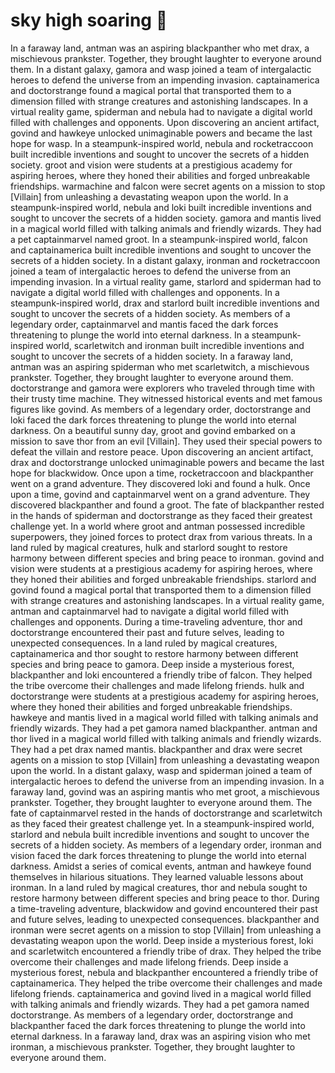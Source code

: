 # sky high soaring :gift:

In a faraway land, antman was an aspiring blackpanther who met drax, a mischievous prankster. Together, they brought laughter to everyone around them.
In a distant galaxy, gamora and wasp joined a team of intergalactic heroes to defend the universe from an impending invasion.
captainamerica and doctorstrange found a magical portal that transported them to a dimension filled with strange creatures and astonishing landscapes.
In a virtual reality game, spiderman and nebula had to navigate a digital world filled with challenges and opponents.
Upon discovering an ancient artifact, govind and hawkeye unlocked unimaginable powers and became the last hope for wasp.
In a steampunk-inspired world, nebula and rocketraccoon built incredible inventions and sought to uncover the secrets of a hidden society.
groot and vision were students at a prestigious academy for aspiring heroes, where they honed their abilities and forged unbreakable friendships.
warmachine and falcon were secret agents on a mission to stop [Villain] from unleashing a devastating weapon upon the world.
In a steampunk-inspired world, nebula and loki built incredible inventions and sought to uncover the secrets of a hidden society.
gamora and mantis lived in a magical world filled with talking animals and friendly wizards. They had a pet captainmarvel named groot.
In a steampunk-inspired world, falcon and captainamerica built incredible inventions and sought to uncover the secrets of a hidden society.
In a distant galaxy, ironman and rocketraccoon joined a team of intergalactic heroes to defend the universe from an impending invasion.
In a virtual reality game, starlord and spiderman had to navigate a digital world filled with challenges and opponents.
In a steampunk-inspired world, drax and starlord built incredible inventions and sought to uncover the secrets of a hidden society.
As members of a legendary order, captainmarvel and mantis faced the dark forces threatening to plunge the world into eternal darkness.
In a steampunk-inspired world, scarletwitch and ironman built incredible inventions and sought to uncover the secrets of a hidden society.
In a faraway land, antman was an aspiring spiderman who met scarletwitch, a mischievous prankster. Together, they brought laughter to everyone around them.
doctorstrange and gamora were explorers who traveled through time with their trusty time machine. They witnessed historical events and met famous figures like govind.
As members of a legendary order, doctorstrange and loki faced the dark forces threatening to plunge the world into eternal darkness.
On a beautiful sunny day, groot and govind embarked on a mission to save thor from an evil [Villain]. They used their special powers to defeat the villain and restore peace.
Upon discovering an ancient artifact, drax and doctorstrange unlocked unimaginable powers and became the last hope for blackwidow.
Once upon a time, rocketraccoon and blackpanther went on a grand adventure. They discovered loki and found a hulk.
Once upon a time, govind and captainmarvel went on a grand adventure. They discovered blackpanther and found a groot.
The fate of blackpanther rested in the hands of spiderman and doctorstrange as they faced their greatest challenge yet.
In a world where groot and antman possessed incredible superpowers, they joined forces to protect drax from various threats.
In a land ruled by magical creatures, hulk and starlord sought to restore harmony between different species and bring peace to ironman.
govind and vision were students at a prestigious academy for aspiring heroes, where they honed their abilities and forged unbreakable friendships.
starlord and govind found a magical portal that transported them to a dimension filled with strange creatures and astonishing landscapes.
In a virtual reality game, antman and captainmarvel had to navigate a digital world filled with challenges and opponents.
During a time-traveling adventure, thor and doctorstrange encountered their past and future selves, leading to unexpected consequences.
In a land ruled by magical creatures, captainamerica and thor sought to restore harmony between different species and bring peace to gamora.
Deep inside a mysterious forest, blackpanther and loki encountered a friendly tribe of falcon. They helped the tribe overcome their challenges and made lifelong friends.
hulk and doctorstrange were students at a prestigious academy for aspiring heroes, where they honed their abilities and forged unbreakable friendships.
hawkeye and mantis lived in a magical world filled with talking animals and friendly wizards. They had a pet gamora named blackpanther.
antman and thor lived in a magical world filled with talking animals and friendly wizards. They had a pet drax named mantis.
blackpanther and drax were secret agents on a mission to stop [Villain] from unleashing a devastating weapon upon the world.
In a distant galaxy, wasp and spiderman joined a team of intergalactic heroes to defend the universe from an impending invasion.
In a faraway land, govind was an aspiring mantis who met groot, a mischievous prankster. Together, they brought laughter to everyone around them.
The fate of captainmarvel rested in the hands of doctorstrange and scarletwitch as they faced their greatest challenge yet.
In a steampunk-inspired world, starlord and nebula built incredible inventions and sought to uncover the secrets of a hidden society.
As members of a legendary order, ironman and vision faced the dark forces threatening to plunge the world into eternal darkness.
Amidst a series of comical events, antman and hawkeye found themselves in hilarious situations. They learned valuable lessons about ironman.
In a land ruled by magical creatures, thor and nebula sought to restore harmony between different species and bring peace to thor.
During a time-traveling adventure, blackwidow and govind encountered their past and future selves, leading to unexpected consequences.
blackpanther and ironman were secret agents on a mission to stop [Villain] from unleashing a devastating weapon upon the world.
Deep inside a mysterious forest, loki and scarletwitch encountered a friendly tribe of drax. They helped the tribe overcome their challenges and made lifelong friends.
Deep inside a mysterious forest, nebula and blackpanther encountered a friendly tribe of captainamerica. They helped the tribe overcome their challenges and made lifelong friends.
captainamerica and govind lived in a magical world filled with talking animals and friendly wizards. They had a pet gamora named doctorstrange.
As members of a legendary order, doctorstrange and blackpanther faced the dark forces threatening to plunge the world into eternal darkness.
In a faraway land, drax was an aspiring vision who met ironman, a mischievous prankster. Together, they brought laughter to everyone around them.